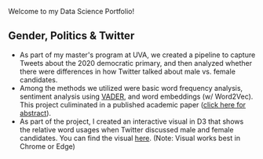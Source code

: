 Welcome to my Data Science Portfolio!  

## Gender, Politics & Twitter

- As part of my master's program at UVA, we created a pipeline to capture Tweets about the 2020 democratic primary, and then analyzed whether there were differences in how Twitter talked about  male vs. female candidates. 
- Among the methods we utilized were basic word frequency analysis, sentiment analysis using [VADER](https://github.com/cjhutto/vaderSentiment), and word embeddings (w/ Word2Vec). This project culiminated in a published academic paper ([click here for abstract](https://ieeexplore.ieee.org/document/9106584)). 
- As part of the project, I created an interactive visual in D3 that shows the relative word usages when Twitter discussed male and female candidates. You can find the visual [here](https://jbtiez.github.io/Demos.io/). (Note: Visual works best in Chrome or Edge) 

